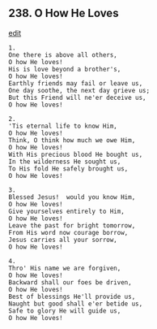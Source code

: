 
## 238.  O How He Loves
[edit](https://docs.google.com/document/d/1jtcoEZiSCHw_iV0yNsPA8AasM%2DbqTZ6p/edit?mode=html)



    1.
    One there is above all others,
    O how He loves!
    His is love beyond a brother's,
    O how He loves!
    Earthly friends may fail or leave us,
    One day soothe, the next day grieve us;
    But this Friend will ne'er deceive us,
    O how He loves!

    2.
    'Tis eternal life to know Him,
    O how He loves!
    Think, O think how much we owe Him,
    O how He loves!
    With His precious blood He bought us,
    In the wilderness He sought us,
    To His fold He safely brought us,
    O how He loves!

    3.
    Blessed Jesus!  would you know Him,
    O how He loves!
    Give yourselves entirely to Him,
    O how He loves!
    Leave the past for bright tomorrow,
    From His word now courage borrow,
    Jesus carries all your sorrow, 
    O how He loves!

    4.
    Thro' His name we are forgiven,
    O how He loves!
    Backward shall our foes be driven,
    O how He loves!
    Best of blessings He'll provide us,
    Naught but good shall e'er betide us,
    Safe to glory He will guide us,
    O how He loves!
